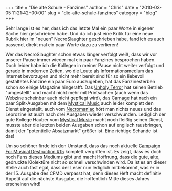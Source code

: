 +++
title = "Die alte Schule - Fanzines"
author = "Chris"
date = "2010-03-05 11:21:42+00:00"
slug = "die-alte-schule-fanzines"
category = "blog"
+++

Sehr lange ist es her, dass ich das letzte Mal ein paar Worte in eigener Sache hier geschrieben habe. Und da ich just eine Kritik für eine neue Rubrik hier im "neuen" NecroSlaughter geschrieben habe, fand ich es auch passend, direkt mal ein paar Worte dazu zu verlieren!

Wer das NecroSlaughter schon etwas länger verfolgt weiß, dass wir vor unserer Pause immer wieder mal ein paar Fanzines besprochen haben. Doch leider habe ich die Kollegen in meiner Pause nicht weiter verfolgt und gerade in modernen Zeiten, wo die Leute als Informationsmedium das Internet bevorzugen und nicht mehr bereit sind für so ein liebevoll gestaltetes Fanzine ein paar Euro auszugeben, hat das Fanzinesterben schon so einige Magazine hingerafft. Das <a href="http://www.unholyterror.de">Unholy Terror</a> hat seinen Betrieb "umgestellt" und macht nicht mehr mit Printsachen (auch wenn das Webzine scheinbar auch nicht gepflegt wird), das <a href="http://www.carnagedeathmetal.de/">Carnage</a> hat nach ein paar Split-Ausgaben mit dem <a href="http://mystical-music.de/">Mystical Music</a> auch leider komplett den Dienst eingestellt, auch vom <a href="http://www.necromaniaczine.de/">Necromaniac</a> hört man nichts neues und das Leprozine ist auch nach drei Ausgaben wieder verschwunden. Lediglich der gute Kollege Hauber vom <a href="http://mystical-music.de/">Mystical Music</a> macht noch fleißig seinen Dienst, musste aber die letzten beiden Ausgaben schon auf englisch rausbringen, damit der "potentielle Absatzmarkt" größer ist. Eine richtige Schande ist das!

Um so schöner finde ich den Umstand, dass das noch aktuelle <a href="http://necroslaughter.de/2010/03/campaign-for-musical-destruction-15/">Campaign For Musical Destruction #15</a> komplett vergriffen ist. Es zeigt, dass es doch noch Fans dieses Mediums gibt und macht Hoffnung, dass die gute, alte, gedruckte Klolektüre nicht so schnell verschwinden wird. Da ist es an dieser Stelle auch fast egal, dass der Leser nun lediglich mitbekommt, was er in der 15. Ausgabe des CFMD verpasst hat, denn dieses Heft macht definitiv Appetit auf die nächste Ausgabe, die hoffentlich Mitte dieses Jahres erscheinen wird!
